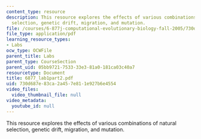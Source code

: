 ```yaml
---
content_type: resource
description: This resource explores the effects of various combinations of natural
  selection, genetic drift, migration, and mutation.
file: /courses/6-877j-computational-evolutionary-biology-fall-2005/730d687e83ca2a457e811e927b6e4554_6877_lab1part2.pdf
file_type: application/pdf
learning_resource_types:
- Labs
ocw_type: OCWFile
parent_title: Labs
parent_type: CourseSection
parent_uid: 05bb9721-7533-33e3-81a0-181ca03c40a7
resourcetype: Document
title: 6877_lab1part2.pdf
uid: 730d687e-83ca-2a45-7e81-1e927b6e4554
video_files:
  video_thumbnail_file: null
video_metadata:
  youtube_id: null
---
```

This resource explores the effects of various combinations of natural selection, genetic drift, migration, and mutation.

